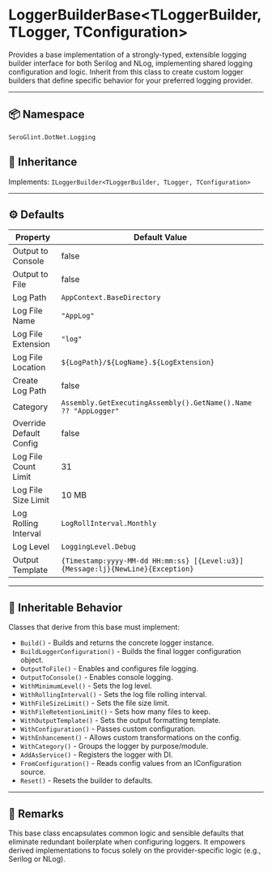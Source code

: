 # LoggerBuilderBase&lt;TLoggerBuilder, TLogger, TConfiguration&gt;

Provides a base implementation of a strongly-typed, extensible logging builder interface for both Serilog and NLog, implementing shared logging configuration and logic. Inherit from this class to create custom logger builders that define specific behavior for your preferred logging provider.

---

## 📦 Namespace

`SeroGlint.DotNet.Logging`

## 🧰 Inheritance

Implements: `ILoggerBuilder<TLoggerBuilder, TLogger, TConfiguration>`

---

## ⚙️ Defaults

| Property                   | Default Value                                                                 |
|----------------------------|--------------------------------------------------------------------------------|
| Output to Console          | false                                                                          |
| Output to File             | false                                                                          |
| Log Path                   | `AppContext.BaseDirectory`                                                     |
| Log File Name              | `"AppLog"`                                                                     |
| Log File Extension         | `"log"`                                                                        |
| Log File Location          | `${LogPath}/${LogName}.${LogExtension}`                                       |
| Create Log Path            | false                                                                          |
| Category                   | `Assembly.GetExecutingAssembly().GetName().Name ?? "AppLogger"`                |
| Override Default Config    | false                                                                          |
| Log File Count Limit       | 31                                                                             |
| Log File Size Limit        | 10 MB                                                                          |
| Log Rolling Interval       | `LogRollInterval.Monthly`                                                      |
| Log Level                  | `LoggingLevel.Debug`                                                           |
| Output Template            | `{Timestamp:yyyy-MM-dd HH:mm:ss} [{Level:u3}] {Message:lj}{NewLine}{Exception}`|

---

## 🔧 Inheritable Behavior

Classes that derive from this base must implement:

- `Build()` - Builds and returns the concrete logger instance.
- `BuildLoggerConfiguration()` - Builds the final logger configuration object.
- `OutputToFile()` - Enables and configures file logging.
- `OutputToConsole()` - Enables console logging.
- `WithMinimumLevel()` - Sets the log level.
- `WithRollingInterval()` - Sets the log file rolling interval.
- `WithFileSizeLimit()` - Sets the file size limit.
- `WithFileRetentionLimit()` - Sets how many files to keep.
- `WithOutputTemplate()` - Sets the output formatting template.
- `WithConfiguration()` - Passes custom configuration.
- `WithEnhancement()` - Allows custom transformations on the config.
- `WithCategory()` - Groups the logger by purpose/module.
- `AddAsService()` - Registers the logger with DI.
- `FromConfiguration()` - Reads config values from an IConfiguration source.
- `Reset()` - Resets the builder to defaults.

---

## 📘 Remarks

This base class encapsulates common logic and sensible defaults that eliminate redundant boilerplate when configuring loggers. It empowers derived implementations to focus solely on the provider-specific logic (e.g., Serilog or NLog).
